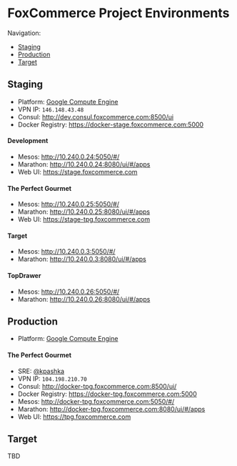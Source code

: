 # FoxCommerce Project Environments

Navigation:
* [Staging](#staging)
* [Production](#production)
* [Target](#target)

## Staging

* Platform: [Google Compute Engine](https://console.cloud.google.com/compute/instances?project=foxcomm-staging&authuser=1)
* VPN IP: `146.148.43.48`
* Consul: http://dev.consul.foxcommerce.com:8500/ui
* Docker Registry: https://docker-stage.foxcommerce.com:5000

#### Development

* Mesos: http://10.240.0.24:5050/#/
* Marathon: http://10.240.0.24:8080/ui/#/apps
* Web UI: https://stage.foxcommerce.com

#### The Perfect Gourmet

* Mesos: http://10.240.0.25:5050/#/
* Marathon: http://10.240.0.25:8080/ui/#/apps
* Web UI: https://stage-tpg.foxcommerce.com

#### Target

* Mesos: http://10.240.0.3:5050/#/
* Marathon: http://10.240.0.3:8080/ui/#/apps

#### TopDrawer

* Mesos: http://10.240.0.26:5050/#/
* Marathon: http://10.240.0.26:8080/ui/#/apps

## Production

* Platform: [Google Compute Engine](https://console.cloud.google.com/compute/instances?project=foxcommerce-production-shared&authuser=1)

#### The Perfect Gourmet

* SRE: [@kpashka](https://github.com/kpashka)
* VPN IP: `104.198.210.70`
* Consul: http://docker-tpg.foxcommerce.com:8500/ui/
* Docker Registry: https://docker-tpg.foxcommerce.com:5000
* Mesos: http://docker-tpg.foxcommerce.com:5050/#/
* Marathon: http://docker-tpg.foxcommerce.com:8080/ui/#/apps
* Web UI: https://tpg.foxcommerce.com

## Target

TBD

